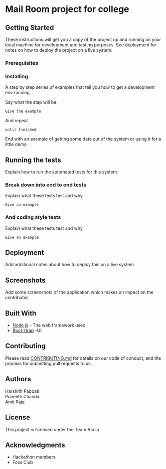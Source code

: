 # Mail Room project for college


## Getting Started

These instructions will get you a copy of the project up and running on your local machine for development and testing purposes. See deployment for notes on how to deploy the project on a live system.

### Prerequisites

### Installing

A step by step series of examples that tell you how to get a development env running

Say what the step will be

```
Give the example
```

And repeat

```
until finished
```

End with an example of getting some data out of the system or using it for a little demo

## Running the tests

Explain how to run the automated tests for this system

### Break down into end to end tests

Explain what these tests test and why

```
Give an example
```

### And coding style tests

Explain what these tests test and why

```
Give an example
```

## Deployment

Add additional notes about how to deploy this on a live system

## Screenshots

Add some screenshots of the application which makes an impact on the contributor.

## Built With

* [Node js](https://nodejs.org/en/) - The web framework used
* [Boot strap](https://getbootstrap.com/) -UI

## Contributing

Please read [CONTRIBUTING.md](https://gist.github.com/PurpleBooth/b24679402957c63ec426) for details on our code of conduct, and the process for submitting pull requests to us.

## Authors

Harshith Pabbati <br />
Puneeth Chanda <br />
Amit Raja <br />

## License

This project is licensed under the Team Accio

## Acknowledgments

* Hackathon members
* Foss Club

